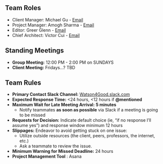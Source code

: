## <a name="roles"></a>Team Roles
* Client Manager: Michael Gu - [Email][1] 
* Project Manager: Amogh Sharma - [Email][2] 
* Editor: Greer Glenn - [Email][3] 
* Chief Architect: Victor Cui - [Email][4] 

[1]: mailto:gum5606@cs.unc.edu "gum5606@cs.unc.edu"
[2]: mailto:amoghs96@cs.unc.edu@live.unc.edu "amoghs96@cs.unc.edu"
[3]: mailto:greer112@live.unc.edu "greer112@live.unc.edu"
[4]: mailto:victorvi@cs.unc.edu "victorvi@cs.unc.edu"

## Standing Meetings
* **Group Meeting:** 12:00 PM - 2:00 PM on SUNDAYS
* **Client Meeting:** Fridays…? TBD 

## Team Rules
- **Primary Contact Slack Channel:** [Watson4Good.slack.com](https://watson4good.slack.com)
- **Expected Response Time:** <24 hours, <12 hours if **@mentioned**
- **Maximum Wait for Late Meeting Arrival:** **5 minutes**
  - Notify teammates **as soon as possible** via Slack if a meeting is going to be missed
- **Requests for Decision:** Indicate default choice (ie, “if no response I’ll assume yes”) and response window minimum 12 hours
- **Slippages:** Endeavor to avoid getting stuck on one issue:
  - Utilize outside resources (the client, peers, professors, the internet, etc.)
  - Ask a teammate to review the issue.
- **Minimum Warning for Missed Deadline:** 24 hours
- **Project Management Tool** : Asana

